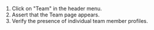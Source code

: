 1. Click on "Team" in the header menu.
2. Assert that the Team page appears.
3. Verify the presence of individual team member profiles.